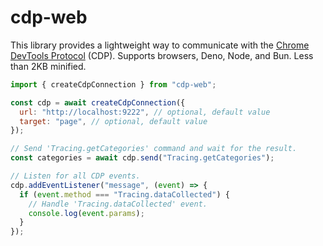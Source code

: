 # cdp-web

This library provides a lightweight way to communicate with the [Chrome DevTools Protocol](https://chromedevtools.github.io/devtools-protocol/) (CDP). Supports browsers, Deno, Node, and Bun. Less than 2KB minified.

```javascript
import { createCdpConnection } from "cdp-web";

const cdp = await createCdpConnection({
  url: "http://localhost:9222", // optional, default value
  target: "page", // optional, default value
});

// Send 'Tracing.getCategories' command and wait for the result.
const categories = await cdp.send("Tracing.getCategories");

// Listen for all CDP events.
cdp.addEventListener("message", (event) => {
  if (event.method === "Tracing.dataCollected") {
    // Handle 'Tracing.dataCollected' event.
    console.log(event.params);
  }
});
```
